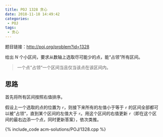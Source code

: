 ```yaml
---
title: POJ 1328 贪心
date: 2018-11-18 14:49:42
categories:
 - POJ
tags:
 - 贪心
---
```


题目链接：http://poj.org/problem?id=1328

给出 $N$ 个小区间，要求从数轴上选取尽可能少的点，能“占领”所有区间。

> 一个点“占领“一个区间当且仅当该点在该区间内。

<!-- more -->

## 思路

首先将所有区间按照右值排序。

假设上一个选取的点的位置为 `r`，则接下来所有的左值小于等于 `r` 的区间全部都可以被”占领“，直到某个区间的左值大于 `r`。用这个区间的右值更新 `r`（即在这个区间的最右边添一个点，同时更新答案），依次类推。

{% include_code acm-solutions/POJ/1328.cpp %}